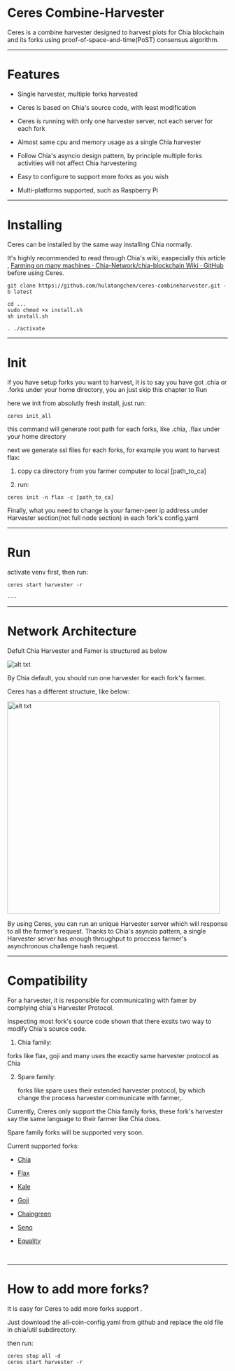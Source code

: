 # Ceres Combine-Harvester

Ceres is a combine harvester designed to harvest plots for Chia blockchain and its forks using proof-of-space-and-time(PoST) consensus algorithm.

---

# Features

- Single harvester, multiple forks harvested

- Ceres is based on Chia's source code, with least modification

- Ceres is running with only one harvester server, not each server for each fork

- Almost same cpu and memory usage as a single Chia harvester 

- Follow Chia's asyncio design pattern,  by principle multiple forks activities will not affect Chia harvestering

- Easy to configure to support more forks as you wish

- Multi-platforms supported, such as Raspberry Pi

---

# Installing

Ceres can be installed by the same way installing Chia normally.

It's highly recommended to read through Chia's wiki, easpecially this article , [Farming on many machines · Chia-Network/chia-blockchain Wiki · GitHub](https://github.com/Chia-Network/chia-blockchain/wiki/Farming-on-many-machines) before using Ceres.



```
git clone https://github.com/hulatangchen/ceres-combineharvester.git -b latest

cd ...
sudo chmod +x install.sh
sh install.sh

. ./activate
```

---

# Init

if you have setup forks you want to harvest, it is to say you have got .chia or .forks under your home directory, you an just skip this chapter to Run

here we init from absolutly fresh install, just run:

```
ceres init_all
```

this command will generate root path for each forks, like .chia, .flax under your home directory

next we generate ssl files for each forks, for example you want to harvest flax:

1. copy ca directory from you farmer computer to local [path_to_ca]

2. run:

```
ceres init -n flax -c [path_to_ca]
```

Finally, what you need to change is your famer-peer ip address under Harvester section(not full node section) in each fork's config.yaml

---

# Run

activate venv first, then run:

```
ceres start harvester -r

---
```

---

# Network Architecture

Defult Chia Harvester and Famer is structured as below

<img src="file:///home/eric/develope/chia_default_net_structure.jpg" title="" alt="alt txt" data-align="center">

By Chia default, you should run one harvester for each fork's farmer.



Ceres has a different structure, like below:

<img title="" src="file:///home/eric/develope/ceres_network.png" alt="alt txt" data-align="center" width="486">

By using Ceres, you can run an unique Harvester server which will response to all the farmer's request. Thanks to Chia's asyncio pattern, a single Harvester server has enough throughput  to proccess farmer's asynchronous challenge hash request.





---

# Compatibility

For a harvester, it is responsible for communicating with famer by complying chia's Harvester Protocol.

Inspecting most fork's source code shown that there exsits two way to modify Chia's source code.

1.  Chia family:
   
   forks like flax, goji and many uses the exactly same harvester protocol as Chia

2. Spare family:
   
   forks like spare uses their extended harvester protocol, by which change the process harvester communicate with farmer,.
   
   

Currently, Creres only support the Chia family forks, these fork's harvester say the same language to their farmer like Chia does.

Spare family forks will be supported very soon.



Current supported forks:

- [Chia](https://github.com/Chia-Network/chia-blockchain/wiki/Farming-on-many-machines)

- [Flax](https://github.com/Flax-Network/flax-blockchain)

- [Kale](https://github.com/Kale-Network/kale-blockchain)

- [Goji](https://github.com/GetGoji/goji-blockchain)

- [Chaingreen](https://github.com/ChainGreenOrg/chaingreen-blockchain)

- [Seno](https://github.com/denisio/seno-blockchain)

- [Equality](https://github.com/Equality-Network/equality-blockchain)

    

---

# How to add more forks?

It is easy for Ceres to add more forks support .

Just download the all-coin-config.yaml from github and replace the old file in chia/util  subdirectory.

then run:

```
ceres stop all -d
ceres start harvester -r
```
